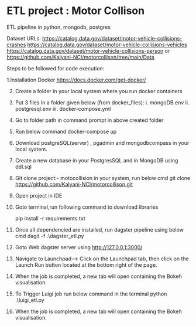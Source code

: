 # ETL project : Motor Collison
ETL pipeline in python, mongodb, postgres

Dataset URLs:
https://catalog.data.gov/dataset/motor-vehicle-collisions-crashes
https://catalog.data.gov/dataset/motor-vehicle-collisions-vehicles
https://catalog.data.gov/dataset/motor-vehicle-collisions-person
or 
https://github.com/Kalyani-NCI/motorcollison/tree/main/Data

Steps to be followed for code execution:

1.Installation Docker
  https://docs.docker.com/get-docker/

2. Create a folder in your local system where you run docker containers

3. Put 3 files in a folder given below (from docker_files):
  i. mongoDB.env
 ii. postgresql.env
iii. docker-compose.yml

4. Go to folder path in command prompt in above created folder

5. Run below command
	docker-compose up

6. Download postgreSQL(server) , pgadmin and mongodbcompass in your local system.

7. Create a new database in your PostgresSQL and in MongoDB using ddl.sql

8. Git clone project:- motocollision in your system, run below cmd
git clone https://github.com/Kalyani-NCI/motorcollison.git

9. Open project in IDE

10. Goto terminal,run following command to download libraries

	pip install -r requirements.txt

11. Once all dependencied are installed, run dagster pipeline using below cmd
 dagit -f .\dagster_etl.py  
 
12. Goto Web dagster server using http://127.0.0.1:3000/  

13. Navigate to Launchpad--> Click on the Launchpad tab, then click on the Launch Run button located at the bottom right of the page.

14. When the job is completed, a new tab will open containing the Bokeh visualisation.

15. To Trigger Luigi job run below command in the terminal
python .\luigi_etl.py

16. When the job is completed, a new tab will open containing the Bokeh visualisation.

